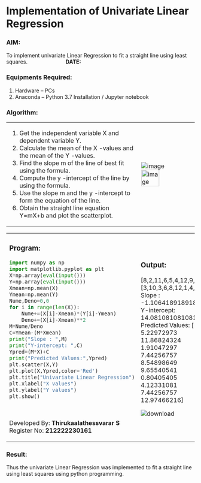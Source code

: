 # Implementation of Univariate Linear Regression
### AIM:  
To implement univariate Linear Regression to fit a straight line using least squares. &emsp;&emsp;&emsp;&emsp;&emsp;&emsp;&emsp;**DATE:**
### Equipments Required:
1. Hardware – PCs
2. Anaconda – Python 3.7 Installation / Jupyter notebook
### Algorithm:
<table>
<tr>
<td width=70%>

1. Get the independent variable X and dependent variable Y.
2. Calculate the mean of the X -values and the mean of the Y -values.
3. Find the slope m of the line of best fit using the formula.
4. Compute the y -intercept of the line by using the formula.
5. Use the slope m and the y -intercept to form the equation of the line.
6. Obtain the straight line equation Y=mX+b and plot the scatterplot.

</td> 
<td>

<img alt="image" src="https://user-images.githubusercontent.com/93026020/192078527-b3b5ee3e-992f-46c4-865b-3b7ce4ac54ad.png"> <br>
<img height=80% width=60% alt="image" src="https://user-images.githubusercontent.com/93026020/192078545-79d70b90-7e9d-4b85-9f8b-9d7548a4c5a4.png">
</td>
</tr> 
</table>



<table>
<tr>
<td valign='top'>

### Program:
```Python
import numpy as np
import matplotlib.pyplot as plt
X=np.array(eval(input()))
Y=np.array(eval(input()))
Xmean=np.mean(X)
Ymean=np.mean(Y)
Nume,Deno=0,0
for i in range(len(X)):
    Nume+=(X[i]-Xmean)*(Y[i]-Ymean)
    Deno+=(X[i]-Xmean)**2
M=Nume/Deno
C=Ymean-(M*Xmean)
print("Slope : ",M)
print("Y-intercept: ",C)
Ypred=(M*X)+C
print("Predicted Values:",Ypred)
plt.scatter(X,Y)
plt.plot(X,Ypred,color='Red')
plt.title("Univariate Linear Regression")
plt.xlabel("X values")
plt.ylabel("Y values")
plt.show()
```
<br>

Developed By: **Thirukaalathessvarar S** <br>
Register No: **212222230161**
</td> 
<td>
  
### Output:
[8,2,11,6,5,4,12,9,6,1]  
[3,10,3,6,8,12,1,4,9,14]    
Slope :  -1.1064189189189189      
Y-intercept:  14.08108108108108  
Predicted Values: [ 5.22972973 11.86824324  1.91047297  7.44256757  8.54898649  9.65540541
  0.80405405  4.12331081  7.44256757 12.97466216]  
  
![download](https://github.com/ROHITJAIND/EX-01-BestFitLine-using-LeastSquaresMethod/assets/118707073/70dcf735-82d9-4e80-a548-981286ae8ccd)

</td>
</tr> 
</table>

### Result:
Thus the univariate Linear Regression was implemented to fit a straight line using least squares using python programming.
